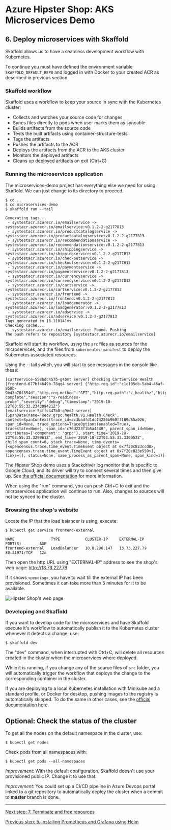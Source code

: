 # Azure Hipster Shop: AKS Microservices Demo

## 6. Deploy microservices with Skaffold

Skaffold allows us to have a seamless development workflow with Kubernetes.

To continue you must have defined the environment variable `SKAFFOLD_DEFAULT_REPO` and logged in with Docker to your created ACR as described in previous section.

### Skaffold workflow

Skaffold uses a workflow to keep your source in sync with the Kubernetes cluster:

  * Collects and watches your source code for changes
  * Syncs files directly to pods when user marks them as syncable
  * Builds artifacts from the source code
  * Tests the built artifacts using container-structure-tests
  * Tags the artifacts
  * Pushes the artifacts to the ACR
  * Deploys the artifacts from the ACR to the AKS cluster
  * Monitors the deployed artifacts
  * Cleans up deployed artifacts on exit (Ctrl+C)

### Running the microservices application

The microservices-demo project has everything else we need for using Skaffold. We can just change to its directory to proceed.

```
$ cd ..
$ cd microservices-demo
$ skaffold run --tail

Generating tags...
 - systestacr.azurecr.io/emailservice -> systestacr.azurecr.io/emailservice:v0.1.2-2-g2177813
 - systestacr.azurecr.io/productcatalogservice -> systestacr.azurecr.io/productcatalogservice:v0.1.2-2-g2177813
 - systestacr.azurecr.io/recommendationservice -> systestacr.azurecr.io/recommendationservice:v0.1.2-2-g2177813
 - systestacr.azurecr.io/shippingservice -> systestacr.azurecr.io/shippingservice:v0.1.2-2-g2177813
 - systestacr.azurecr.io/checkoutservice -> systestacr.azurecr.io/checkoutservice:v0.1.2-2-g2177813
 - systestacr.azurecr.io/paymentservice -> systestacr.azurecr.io/paymentservice:v0.1.2-2-g2177813
 - systestacr.azurecr.io/currencyservice -> systestacr.azurecr.io/currencyservice:v0.1.2-2-g2177813
 - systestacr.azurecr.io/cartservice -> systestacr.azurecr.io/cartservice:v0.1.2-2-g2177813
 - systestacr.azurecr.io/frontend -> systestacr.azurecr.io/frontend:v0.1.2-2-g2177813
 - systestacr.azurecr.io/loadgenerator -> systestacr.azurecr.io/loadgenerator:v0.1.2-2-g2177813
 - systestacr.azurecr.io/adservice -> systestacr.azurecr.io/adservice:v0.1.2-2-g2177813
Tags generated in 16.110141ms
Checking cache...
 - systestacr.azurecr.io/emailservice: Found. Pushing
The push refers to repository [systestacr.azurecr.io/emailservice]
```

Skaffold will start its workflow, using the `src` files as sources for the microservices, and the files from `kubermentes-manifest` to deploy the Kubernetes associated resources.


Using the --tail switch, you will start to see messages in the console like these:

```
[cartservice-558bdc457b-g4bmt server] Checking CartService Health
[frontend-677bf4649b-78qq4 server] {"http.req.id":"c1c195cb-5ab4-46af-958b-9b43b70f854d","http.req.method":"GET","http.req.path":"/_healthz","http.resp.bytes":2,"http.resp.status":200,"http.resp.took_ms":0,"message":"request complete","session":"x-readiness-probe","severity":"debug","timestamp":"2019-10-22T03:55:32.234309421Z"}
[emailservice-54ffc447b8-q9md2 server] [SpanData(name='Recv.grpc.health.v1.Health.Check', context=SpanContext(trace_id=ac3badfd1dc14226b960f7189d85a926, span_id=None, trace_options=TraceOptions(enabled=True), tracestate=None), span_id='c76d223f1b5a4440', parent_span_id=None, attributes={'component': 'grpc'}, start_time='2019-10-22T03:55:32.329961Z', end_time='2019-10-22T03:55:32.330053Z', child_span_count=0, stack_trace=None, time_events=[<opencensus.trace.time_event.TimeEvent object at 0x7f20c823ccd0>, <opencensus.trace.time_event.TimeEvent object at 0x7f20c823e550>], links=[], status=None, same_process_as_parent_span=None, span_kind=1)]
```

The Hipster Shop demo uses a Stackdriver log monitor that is specific to Google Cloud, and its driver will try to connect several times and then give up. See [the official documentation](https://github.com/GoogleCloudPlatform/microservices-demo/blob/master/docs/development-principles.md) for more information.

When using the "run" command, you can push Ctrl+C to exit and the microservices application will continue to run. Also, changes to sources will not be synced to the cluster.

### Browsing the shop's website

Locate the IP that the load balancer is using, execute:

```
$ kubectl get service frontend-external

NAME                TYPE           CLUSTER-IP     EXTERNAL-IP    PORT(S)        AGE
frontend-external   LoadBalancer   10.0.200.147   13.73.227.79   80:31971/TCP   12m
```

Then open the http URL using "EXTERNAL-IP" address to see the shop's web page:
http://13.73.227.79

If it shows `<pending>`, you have to wait till the external IP has been provisioned. Sometimes it can take more than 5 minutes for it to be available.

![Hipster Shop's web page](../docs/img/shop.png)

### Developing and Skaffold

If you want to develop code for the microservices and have Skaffold execute it's workflow to automatically publish it to the Kubernetes cluster whenever it detects a change, use:

```
$ skaffold dev
```

The "dev" command, when interrupted with Ctrl+C, will delete all resources created in the cluster when the microservices where deployed.

While it is running, if you change any of the source files of `src` folder, you will automatically trigger the workflow that deploys the change to the corresponding container in the cluster.

If you are deploying to a local Kubernetes installation with Minikube and a standard profile, or Docker for desktop, pushing images to the registry is automatically skipped. To do the same in other cases, see the [official documentation here](https://skaffold.dev/docs/concepts/local_development/).

## Optional: Check the status of the cluster

To get all the nodes on the default namespace in the cluster, use:

```
$ kubectl get nodes
```

Check pods from all namespaces with:

```
$ kubectl get pods --all-namespaces
```

_Improvement_: With the default configuration, Skaffold doesn't use your provisioned public IP. Change it to use that.

_Improvement_: You could set up a CI/CD pipeline in Azure Devops portal linked to a git repository to automatically deploy the cluster when a commit to __master__ branch is done.

---
[Next step: 7. Terminate and free resources](../docs/98_free_resources.md)  

[Previous step: 5. Installing Prometheus and Grafana using Helm](../docs/05_helm.md)
